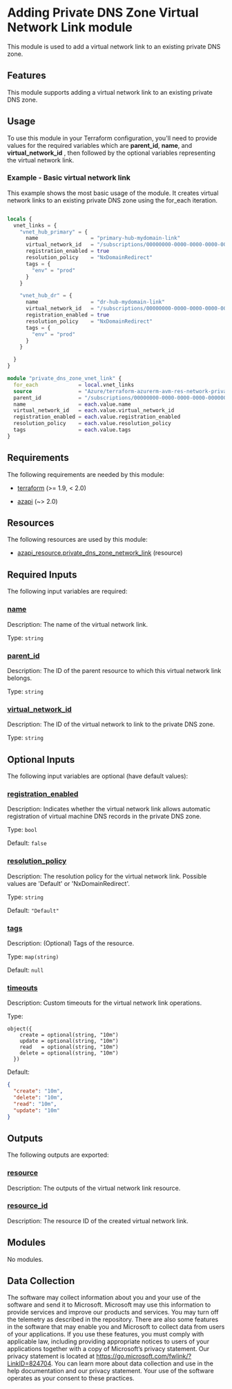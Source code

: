 <!-- BEGIN_TF_DOCS -->
# Adding Private DNS Zone Virtual Network Link module

This module is used to add a virtual network link to an existing private DNS zone.

## Features

This module supports adding a virtual network link to an existing private DNS zone.

## Usage

To use this module in your Terraform configuration, you'll need to provide values for the required variables which are **parent\_id**, **name**, and **virtual\_network\_id** , then followed by the optional variables representing the virtual network link.

### Example - Basic virtual network link

This example shows the most basic usage of the module. It creates virtual network links to an existing private DNS zone using the for\_each iteration.

```terraform

locals {
  vnet_links = {
    "vnet_hub_primary" = {
      name                 = "primary-hub-mydomain-link"
      virtual_network_id   = "/subscriptions/00000000-0000-0000-0000-000000000000/resourceGroups/myResourceGroup/providers/Microsoft.Network/virtualNetworks/myVnetNameEastUS2"
      registration_enabled = true
      resolution_policy    = "NxDomainRedirect"
      tags = {
        "env" = "prod"
      }
    }

    "vnet_hub_dr" = {
      name                 = "dr-hub-mydomain-link"
      virtual_network_id   = "/subscriptions/00000000-0000-0000-0000-000000000000/resourceGroups/myResourceGroup/providers/Microsoft.Network/virtualNetworks/myVnetNameCentralUS"
      registration_enabled = true
      resolution_policy    = "NxDomainRedirect"
      tags = {
        "env" = "prod"
      }
    }

  }
}

module "private_dns_zone_vnet_link" {
  for_each             = local.vnet_links
  source               = "Azure/terraform-azurerm-avm-res-network-privatednszone/azurerm//modules/private_dns_virtual_network_link"
  parent_id            = "/subscriptions/00000000-0000-0000-0000-000000000000/resourceGroups/myResourceGroup/providers/Microsoft.Network/privateDnsZones/mydomain.com"
  name                 = each.value.name
  virtual_network_id   = each.value.virtual_network_id
  registration_enabled = each.value.registration_enabled
  resolution_policy    = each.value.resolution_policy
  tags                 = each.value.tags
}

```

<!-- markdownlint-disable MD033 -->
## Requirements

The following requirements are needed by this module:

- <a name="requirement_terraform"></a> [terraform](#requirement\_terraform) (>= 1.9, < 2.0)

- <a name="requirement_azapi"></a> [azapi](#requirement\_azapi) (~> 2.0)

## Resources

The following resources are used by this module:

- [azapi_resource.private_dns_zone_network_link](https://registry.terraform.io/providers/Azure/azapi/latest/docs/resources/resource) (resource)

<!-- markdownlint-disable MD013 -->
## Required Inputs

The following input variables are required:

### <a name="input_name"></a> [name](#input\_name)

Description: The name of the virtual network link.

Type: `string`

### <a name="input_parent_id"></a> [parent\_id](#input\_parent\_id)

Description: The ID of the parent resource to which this virtual network link belongs.

Type: `string`

### <a name="input_virtual_network_id"></a> [virtual\_network\_id](#input\_virtual\_network\_id)

Description: The ID of the virtual network to link to the private DNS zone.

Type: `string`

## Optional Inputs

The following input variables are optional (have default values):

### <a name="input_registration_enabled"></a> [registration\_enabled](#input\_registration\_enabled)

Description: Indicates whether the virtual network link allows automatic registration of virtual machine DNS records in the private DNS zone.

Type: `bool`

Default: `false`

### <a name="input_resolution_policy"></a> [resolution\_policy](#input\_resolution\_policy)

Description: The resolution policy for the virtual network link. Possible values are 'Default' or 'NxDomainRedirect'.

Type: `string`

Default: `"Default"`

### <a name="input_tags"></a> [tags](#input\_tags)

Description: (Optional) Tags of the resource.

Type: `map(string)`

Default: `null`

### <a name="input_timeouts"></a> [timeouts](#input\_timeouts)

Description: Custom timeouts for the virtual network link operations.

Type:

```hcl
object({
    create = optional(string, "10m")
    update = optional(string, "10m")
    read   = optional(string, "10m")
    delete = optional(string, "10m")
  })
```

Default:

```json
{
  "create": "10m",
  "delete": "10m",
  "read": "10m",
  "update": "10m"
}
```

## Outputs

The following outputs are exported:

### <a name="output_resource"></a> [resource](#output\_resource)

Description: The outputs of the virtual network link resource.

### <a name="output_resource_id"></a> [resource\_id](#output\_resource\_id)

Description: The resource ID of the created virtual network link.

## Modules

No modules.

<!-- markdownlint-disable-next-line MD041 -->
## Data Collection

The software may collect information about you and your use of the software and send it to Microsoft. Microsoft may use this information to provide services and improve our products and services. You may turn off the telemetry as described in the repository. There are also some features in the software that may enable you and Microsoft to collect data from users of your applications. If you use these features, you must comply with applicable law, including providing appropriate notices to users of your applications together with a copy of Microsoft’s privacy statement. Our privacy statement is located at <https://go.microsoft.com/fwlink/?LinkID=824704>. You can learn more about data collection and use in the help documentation and our privacy statement. Your use of the software operates as your consent to these practices.
<!-- END_TF_DOCS -->
